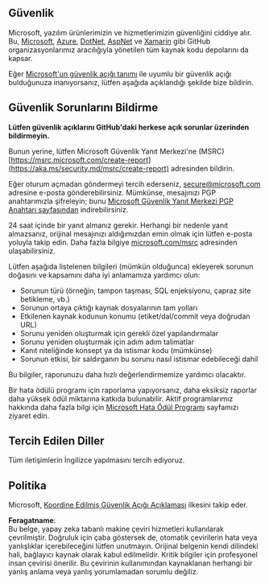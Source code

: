 ## Güvenlik

Microsoft, yazılım ürünlerimizin ve hizmetlerimizin güvenliğini ciddiye alır. Bu, [Microsoft](https://github.com/Microsoft), [Azure](https://github.com/Azure), [DotNet](https://github.com/dotnet), [AspNet](https://github.com/aspnet) ve [Xamarin](https://github.com/xamarin) gibi GitHub organizasyonlarımız aracılığıyla yönetilen tüm kaynak kodu depolarını da kapsar.

Eğer [Microsoft'un güvenlik açığı tanımı](https://aka.ms/security.md/definition) ile uyumlu bir güvenlik açığı bulduğunuza inanıyorsanız, lütfen aşağıda açıklandığı şekilde bize bildirin.

## Güvenlik Sorunlarını Bildirme

**Lütfen güvenlik açıklarını GitHub'daki herkese açık sorunlar üzerinden bildirmeyin.**

Bunun yerine, lütfen Microsoft Güvenlik Yanıt Merkezi'ne (MSRC) [https://msrc.microsoft.com/create-report](https://aka.ms/security.md/msrc/create-report) adresinden bildirin.

Eğer oturum açmadan göndermeyi tercih ederseniz, [secure@microsoft.com](mailto:secure@microsoft.com) adresine e-posta gönderebilirsiniz. Mümkünse, mesajınızı PGP anahtarımızla şifreleyin; bunu [Microsoft Güvenlik Yanıt Merkezi PGP Anahtarı sayfasından](https://aka.ms/security.md/msrc/pgp) indirebilirsiniz.

24 saat içinde bir yanıt almanız gerekir. Herhangi bir nedenle yanıt almazsanız, orijinal mesajınızı aldığımızdan emin olmak için lütfen e-posta yoluyla takip edin. Daha fazla bilgiye [microsoft.com/msrc](https://www.microsoft.com/msrc) adresinden ulaşabilirsiniz.

Lütfen aşağıda listelenen bilgileri (mümkün olduğunca) ekleyerek sorunun doğasını ve kapsamını daha iyi anlamamıza yardımcı olun:

  * Sorunun türü (örneğin, tampon taşması, SQL enjeksiyonu, çapraz site betikleme, vb.)
  * Sorunun ortaya çıktığı kaynak dosyalarının tam yolları
  * Etkilenen kaynak kodunun konumu (etiket/dal/commit veya doğrudan URL)
  * Sorunu yeniden oluşturmak için gerekli özel yapılandırmalar
  * Sorunu yeniden oluşturmak için adım adım talimatlar
  * Kanıt niteliğinde konsept ya da istismar kodu (mümkünse)
  * Sorunun etkisi, bir saldırganın bu sorunu nasıl istismar edebileceği dahil

Bu bilgiler, raporunuzu daha hızlı değerlendirmemize yardımcı olacaktır.

Bir hata ödülü programı için raporlama yapıyorsanız, daha eksiksiz raporlar daha yüksek ödül miktarına katkıda bulunabilir. Aktif programlarımız hakkında daha fazla bilgi için [Microsoft Hata Ödül Programı](https://aka.ms/security.md/msrc/bounty) sayfamızı ziyaret edin.

## Tercih Edilen Diller

Tüm iletişimlerin İngilizce yapılmasını tercih ediyoruz.

## Politika

Microsoft, [Koordine Edilmiş Güvenlik Açığı Açıklaması](https://aka.ms/security.md/cvd) ilkesini takip eder.

**Feragatname**:  
Bu belge, yapay zeka tabanlı makine çeviri hizmetleri kullanılarak çevrilmiştir. Doğruluk için çaba göstersek de, otomatik çevirilerin hata veya yanlışlıklar içerebileceğini lütfen unutmayın. Orijinal belgenin kendi dilindeki hali, bağlayıcı kaynak olarak kabul edilmelidir. Kritik bilgiler için profesyonel insan çevirisi önerilir. Bu çevirinin kullanımından kaynaklanan herhangi bir yanlış anlama veya yanlış yorumlamadan sorumlu değiliz.